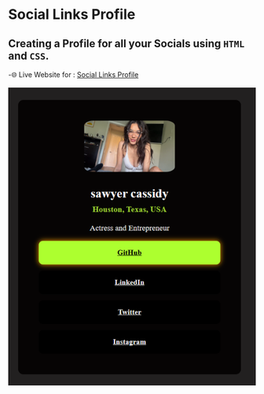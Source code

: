 # Social Links Profile
## Creating a Profile for all your Socials using ```HTML``` and ```CSS```.
-🌐 Live Website for : [Social Links Profile]()
<br><br>
<img src="images/website.png">